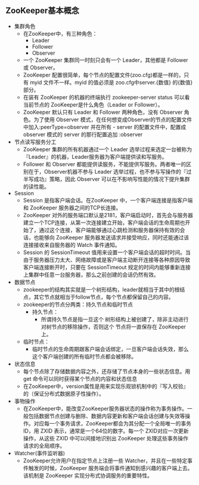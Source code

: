 ## ZooKeeper基本概念
- 集群角色
	- 在ZooKeeper中，有三种角色：
		- Leader
		- Follower
		- Observer
	- 一个 ZooKeeper 集群同一时刻只会有一个 Leader，其他都是 Follower 或 Observer。
	- ZooKeeper 配置很简单，每个节点的配置文件(zoo.cfg)都是一样的，只有 myid 文件不一样。myid 的值必须是 zoo.cfg中server.{数值} 的{数值}部分。
    - 在装有 ZooKeeper 的机器的终端执行 zookeeper-server status 可以看当前节点的 ZooKeeper是什么角色（Leader or Follower）。
    - ZooKeeper 默认只有 Leader 和 Follower 两种角色，没有 Observer 角色。为了使用 Observer 模式，在任何想变成Observer的节点的配置文件中加入:peerType=observer 并在所有 - server 的配置文件中，配置成 observer 模式的 server 的那行配置追加 :observer
- 节点读写服务分工
	- ZooKeeper 集群的所有机器通过一个 Leader 选举过程来选定一台被称为『Leader』的机器，Leader服务器为客户端提供读和写服务。
	- Follower 和 Observer 都能提供读服务，不能提供写服务。两者唯一的区别在于，Observer机器不参与 Leader 选举过程，也不参与写操作的『过半写成功』策略，因此 Observer 可以在不影响写性能的情况下提升集群的读性能。
- Session
	- Session 是指客户端会话。在ZooKeeper 中，一个客户端连接是指客户端和 ZooKeeper 服务器之间的TCP长连接。
	- ZooKeeper 对外的服务端口默认是2181，客户端启动时，首先会与服务器建立一个TCP连接，从第一次连接建立开始，客户端会话的生命周期也开始了，通过这个连接，客户端能够通过心跳检测和服务器保持有效的会话，也能够向 ZooKeeper 服务器发送请求并接受响应，同时还能通过该连接接收来自服务器的 Watch 事件通知。
	- Session 的 SessionTimeout 值用来设置一个客户端会话的超时时间。当由于服务器压力太大、网络故障或是客户端主动断开连接等各种原因导致客户端连接断开时，只要在 SessionTimeout 规定的时间内能够重新连接上集群中任意一台服务器，那么之前创建的会话仍然有效。
- 数据节点
	- zookeeper的结构其实就是一个树形结构，leader就相当于其中的根结点，其它节点就相当于follow节点，每个节点都保留自己的内容。
	- zookeeper的节点分两类：持久节点和临时节点
    	- 持久节点：
	    	- 所谓持久节点是指一旦这个 树形结构上被创建了，除非主动进行对树节点的移除操作，否则这个 节点将一直保存在 ZooKeeper 上。
     - 临时节点：
	     - 临时节点的生命周期跟客户端会话绑定，一旦客户端会话失效，那么这个客户端创建的所有临时节点都会被移除。
- 状态信息
	- 每个节点除了存储数据内容之外，还存储了节点本身的一些状态信息。用 get 命令可以同时获得某个节点的内容和状态信息
    - 在ZooKeeper中，version属性是用来实现乐观锁机制中的『写入校验』的（保证分布式数据原子性操作）。
- 事物操作
	- 在ZooKeeper中，能改变ZooKeeper服务器状态的操作称为事务操作。一般包括数据节点创建与删除、数据内容更新和客户端会话创建与失效等操作。对应每一个事务请求，ZooKeeper都会为其分配一个全局唯一的事务ID，用 ZXID 表示，通常是一个64位的数字。每一个 ZXID对应一次更新操作，从这些 ZXID 中可以间接地识别出 ZooKeeper 处理这些事务操作请求的全局顺序。
- Watcher(事件监听器)
	- ZooKeeper允许用户在指定节点上注册一些 Watcher，并且在一些特定事件触发的时候，ZooKeeper 服务端会将事件通知到感兴趣的客户端上去。该机制是 ZooKeeper 实现分布式协调服务的重要特性。